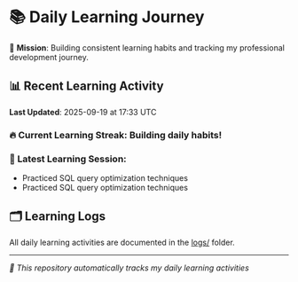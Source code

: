 # 📚 Daily Learning Journey

🎯 **Mission**: Building consistent learning habits and tracking my professional development journey.

## 📊 Recent Learning Activity

**Last Updated**: 2025-09-19 at 17:33 UTC

### 🔥 Current Learning Streak: Building daily habits!

### 📝 Latest Learning Session:
- Practiced SQL query optimization techniques
- Practiced SQL query optimization techniques

## 🗂️ Learning Logs

All daily learning activities are documented in the [logs/](./logs/) folder.

---
*🤖 This repository automatically tracks my daily learning activities*
